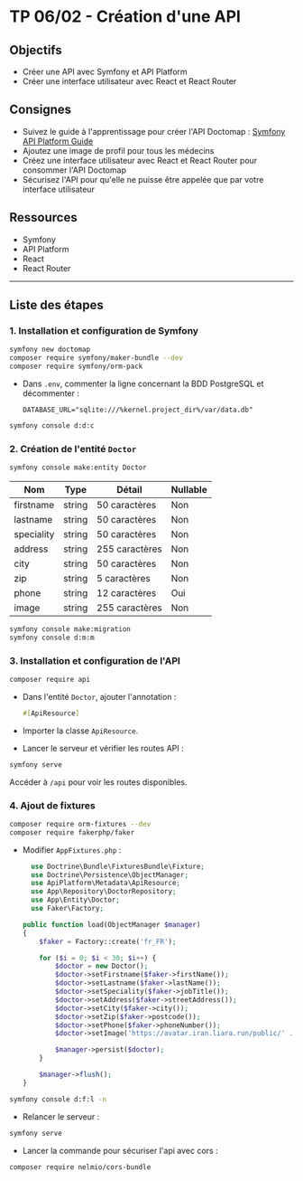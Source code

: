 # TP 06/02 - Création d'une API

## Objectifs
- Créer une API avec Symfony et API Platform
- Créer une interface utilisateur avec React et React Router

## Consignes
- Suivez le guide à l'apprentissage pour créer l'API Doctomap : [Symfony API Platform Guide](https://symfony.agiliteach.fr/#/api-platform)
- Ajoutez une image de profil pour tous les médecins
- Créez une interface utilisateur avec React et React Router pour consommer l'API Doctomap
- Sécurisez l'API pour qu'elle ne puisse être appelée que par votre interface utilisateur

## Ressources
- Symfony
- API Platform
- React
- React Router

---

## Liste des étapes

### 1. Installation et configuration de Symfony
```sh
symfony new doctomap
composer require symfony/maker-bundle --dev
composer require symfony/orm-pack
```
- Dans `.env`, commenter la ligne concernant la BDD PostgreSQL et décommenter :
  ```
  DATABASE_URL="sqlite:///%kernel.project_dir%/var/data.db"
  ```
```sh
symfony console d:d:c
```

### 2. Création de l'entité `Doctor`
```sh
symfony console make:entity Doctor
```
| Nom        | Type    | Détail            | Nullable |
|------------|--------|------------------|----------|
| firstname  | string | 50 caractères    | Non      |
| lastname   | string | 50 caractères    | Non      |
| speciality | string | 50 caractères    | Non      |
| address    | string | 255 caractères   | Non      |
| city       | string | 50 caractères    | Non      |
| zip        | string | 5 caractères     | Non      |
| phone      | string | 12 caractères    | Oui      |
| image      | string | 255 caractères   | Non      |

```sh
symfony console make:migration
symfony console d:m:m
```

### 3. Installation et configuration de l'API
```sh
composer require api
```
- Dans l'entité `Doctor`, ajouter l'annotation :
  ```php
  #[ApiResource]
  ```
- Importer la classe `ApiResource`.

- Lancer le serveur et vérifier les routes API :
```sh
symfony serve
```
Accéder à `/api` pour voir les routes disponibles.

### 4. Ajout de fixtures
```sh
composer require orm-fixtures --dev
composer require fakerphp/faker
```
- Modifier `AppFixtures.php` :
  ```php
    use Doctrine\Bundle\FixturesBundle\Fixture;
    use Doctrine\Persistence\ObjectManager;
    use ApiPlatform\Metadata\ApiResource;
    use App\Repository\DoctorRepository;
    use App\Entity\Doctor;
    use Faker\Factory;

  public function load(ObjectManager $manager)
  {
      $faker = Factory::create('fr_FR');

      for ($i = 0; $i < 30; $i++) {
          $doctor = new Doctor();
          $doctor->setFirstname($faker->firstName());
          $doctor->setLastname($faker->lastName());
          $doctor->setSpeciality($faker->jobTitle());
          $doctor->setAddress($faker->streetAddress());
          $doctor->setCity($faker->city());
          $doctor->setZip($faker->postcode());
          $doctor->setPhone($faker->phoneNumber());
          $doctor->setImage('https://avatar.iran.liara.run/public/' . $i);

          $manager->persist($doctor);
      }

      $manager->flush();
  }
  ```
```sh
symfony console d:f:l -n
```
- Relancer le serveur :
```sh
symfony serve
```
- Lancer la commande pour sécuriser l'api avec cors :
```sh
composer require nelmio/cors-bundle
```
